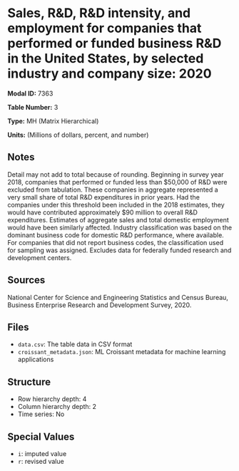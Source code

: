 # Sales, R&D, R&D intensity, and employment for companies that performed or funded business R&D in the United States, by selected industry and company size: 2020

**Modal ID:** 7363

**Table Number:** 3

**Type:** MH (Matrix Hierarchical)

**Units:** (Millions of dollars, percent, and number)

## Notes

Detail may not add to total because of rounding. Beginning in survey year 2018, companies that performed or funded less than $50,000 of R&D were excluded from tabulation. These companies in aggregate represented a very small share of total R&D expenditures in prior years. Had the companies under this threshold been included in the 2018 estimates, they would have contributed approximately $90 million to overall R&D expenditures. Estimates of aggregate sales and total domestic employment would have been similarly affected. Industry classification was based on the dominant business code for domestic R&D performance, where available. For companies that did not report business codes, the classification used for sampling was assigned. Excludes data for federally funded research and development centers.

## Sources

National Center for Science and Engineering Statistics and Census Bureau, Business Enterprise Research and Development Survey, 2020.

## Files

- `data.csv`: The table data in CSV format
- `croissant_metadata.json`: ML Croissant metadata for machine learning applications

## Structure

- Row hierarchy depth: 4
- Column hierarchy depth: 2
- Time series: No

## Special Values

- `i`: imputed value
- `r`: revised value
